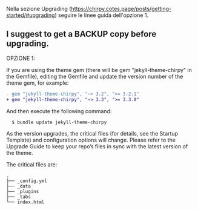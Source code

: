 Nella sezione Upgrading (https://chirpy.cotes.page/posts/getting-started/#upgrading) seguire le linee guida dell'opzione 1.

## I suggest to get a BACKUP copy before upgrading.

OPZIONE 1: 

If you are using the theme gem (there will be gem "jekyll-theme-chirpy" in the Gemfile), editing the Gemfile and update the version number of the theme gem, for example:
```diff
- gem "jekyll-theme-chirpy", "~> 3.2", ">= 3.2.1"
+ gem "jekyll-theme-chirpy", "~> 3.3", ">= 3.3.0"
```
And then execute the following command:

```console
  $ bundle update jekyll-theme-chirpy
 ```
As the version upgrades, the critical files (for details, see the Startup Template) and configuration options will change. Please refer to the Upgrade Guide to keep your repo’s files in sync with the latest version of the theme.

The critical files are:
````console
.
├── _config.yml
├── _data
├── _plugins
├── _tabs
└── index.html
````

